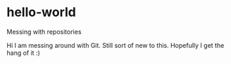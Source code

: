 # hello-world
Messing with repositories 

Hi 
I am messing around with Git. Still sort of new to this. Hopefully I get the hang of it
:)
